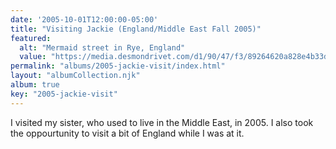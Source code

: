 ```yaml
---
date: '2005-10-01T12:00:00-05:00'
title: "Visiting Jackie (England/Middle East Fall 2005)"
featured:
  alt: "Mermaid street in Rye, England"
  value: "https://media.desmondrivet.com/d1/90/47/f3/89264620a828e4b33d691add8e333cc853d72b0c15a86a1c139034f9.jpg"
permalink: "albums/2005-jackie-visit/index.html"
layout: "albumCollection.njk"
album: true
key: "2005-jackie-visit"
---
```


I visited my sister, who used to live in the Middle East, in 2005.  I also took the oppourtunity to visit a bit of England while I was at it.
